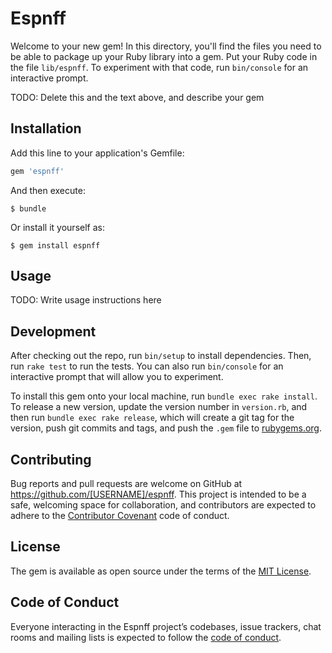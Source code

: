 # Espnff

Welcome to your new gem! In this directory, you'll find the files you need to be able to package up your Ruby library into a gem. Put your Ruby code in the file `lib/espnff`. To experiment with that code, run `bin/console` for an interactive prompt.

TODO: Delete this and the text above, and describe your gem

## Installation

Add this line to your application's Gemfile:

```ruby
gem 'espnff'
```

And then execute:

    $ bundle

Or install it yourself as:

    $ gem install espnff

## Usage

TODO: Write usage instructions here

## Development

After checking out the repo, run `bin/setup` to install dependencies. Then, run `rake test` to run the tests. You can also run `bin/console` for an interactive prompt that will allow you to experiment.

To install this gem onto your local machine, run `bundle exec rake install`. To release a new version, update the version number in `version.rb`, and then run `bundle exec rake release`, which will create a git tag for the version, push git commits and tags, and push the `.gem` file to [rubygems.org](https://rubygems.org).

## Contributing

Bug reports and pull requests are welcome on GitHub at https://github.com/[USERNAME]/espnff. This project is intended to be a safe, welcoming space for collaboration, and contributors are expected to adhere to the [Contributor Covenant](http://contributor-covenant.org) code of conduct.

## License

The gem is available as open source under the terms of the [MIT License](https://opensource.org/licenses/MIT).

## Code of Conduct

Everyone interacting in the Espnff project’s codebases, issue trackers, chat rooms and mailing lists is expected to follow the [code of conduct](https://github.com/[USERNAME]/espnff/blob/master/CODE_OF_CONDUCT.md).
